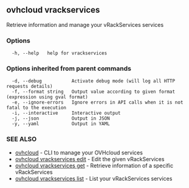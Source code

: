 ## ovhcloud vrackservices

Retrieve information and manage your vRackServices services

### Options

```
  -h, --help   help for vrackservices
```

### Options inherited from parent commands

```
  -d, --debug           Activate debug mode (will log all HTTP requests details)
  -f, --format string   Output value according to given format (expression using gval format)
  -e, --ignore-errors   Ignore errors in API calls when it is not fatal to the execution
  -i, --interactive     Interactive output
  -j, --json            Output in JSON
  -y, --yaml            Output in YAML
```

### SEE ALSO

* [ovhcloud](ovhcloud.md)	 - CLI to manage your OVHcloud services
* [ovhcloud vrackservices edit](ovhcloud_vrackservices_edit.md)	 - Edit the given vRackServices
* [ovhcloud vrackservices get](ovhcloud_vrackservices_get.md)	 - Retrieve information of a specific vRackServices
* [ovhcloud vrackservices list](ovhcloud_vrackservices_list.md)	 - List your vRackServices services

